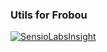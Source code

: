 ### Utils for Frobou ###
[![SensioLabsInsight](https://insight.sensiolabs.com/projects/f1895272-2740-49fc-a8af-2724de2cdd5a/small.png)](https://insight.sensiolabs.com/projects/f1895272-2740-49fc-a8af-2724de2cdd5a)  
